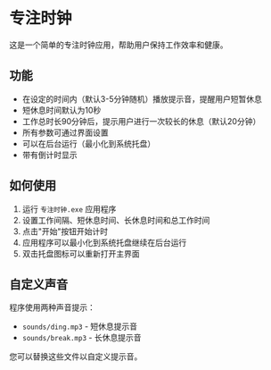# 专注时钟

这是一个简单的专注时钟应用，帮助用户保持工作效率和健康。

## 功能

- 在设定的时间内（默认3-5分钟随机）播放提示音，提醒用户短暂休息
- 短休息时间默认为10秒
- 工作总时长90分钟后，提示用户进行一次较长的休息（默认20分钟）
- 所有参数可通过界面设置
- 可以在后台运行（最小化到系统托盘）
- 带有倒计时显示

## 如何使用

1. 运行 `专注时钟.exe` 应用程序
2. 设置工作间隔、短休息时间、长休息时间和总工作时间
3. 点击"开始"按钮开始计时
4. 应用程序可以最小化到系统托盘继续在后台运行
5. 双击托盘图标可以重新打开主界面

## 自定义声音

程序使用两种声音提示：
- `sounds/ding.mp3` - 短休息提示音
- `sounds/break.mp3` - 长休息提示音

您可以替换这些文件以自定义提示音。

